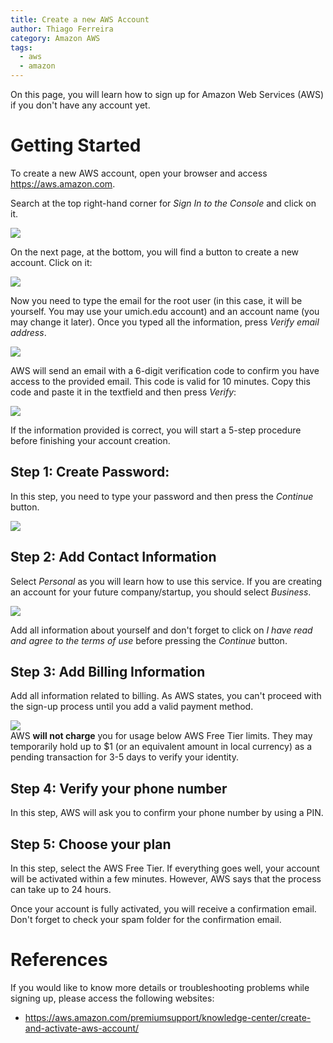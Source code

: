 ```yaml
---
title: Create a new AWS Account
author: Thiago Ferreira
category: Amazon AWS
tags:
  - aws
  - amazon
---
```


On this page, you will learn how to sign up for Amazon Web Services (AWS) if you don't have any account yet.

# Getting Started

To create a new AWS account, open your browser and access <a href="https://aws.amazon.com" target="_blank">https://aws.amazon.com</a>.

Search at the top right-hand corner for <em>Sign In to the Console</em> and click on it.

<img src="https://user-images.githubusercontent.com/114015/222918525-151eb8b9-dd2c-4a71-a4a8-b0c947ee4daf.png">

On the next page, at the bottom, you will find a button to create a new account. Click on it:</p>

<img src="https://user-images.githubusercontent.com/114015/222918852-cda4b815-c865-4e03-8429-3476d1353d4a.png"  >

Now you need to type the email for the root user (in this case, it will be yourself. You may use your umich.edu account) and an account name (you may change it later). Once you typed all the information, press <em>Verify email address</em>.

<img src="https://user-images.githubusercontent.com/114015/222919049-88336a21-778b-44ff-b16d-e47158f44472.png"  >

AWS will send an email with a 6-digit verification code to confirm you have access to the provided email. This code is valid for 10 minutes. Copy this code and paste it in the textfield and then press <em>Verify</em>:

<img src="https://user-images.githubusercontent.com/114015/222919981-85bc9941-cbf7-42df-b51d-7b6c6d6d2c67.png"  >

If the information provided is correct, you will start a 5-step procedure before finishing your account creation.

## Step 1: Create Password:

In this step, you need to type your password and then press the <em>Continue</em> button.

<img src="https://user-images.githubusercontent.com/114015/222920013-51a7bd76-19ff-43e3-b33e-9b6c08f3ed43.png" >

## Step 2: Add Contact Information

Select <em>Personal</em> as you will learn how to use this service. If you are creating an account for your future company/startup, you should select <em>Business</em>.

<img src="https://user-images.githubusercontent.com/114015/222920393-eacad2e7-af1f-4acb-966b-2a12926d6a19.png" >

Add all information about yourself and don't forget to click on <em>I have read and agree to the terms of use</em> before pressing the <em>Continue</em> button.

## Step 3: Add Billing Information

Add all information related to billing. As AWS states, you can't proceed with the sign-up process until you add a valid payment method.

<img src="https://user-images.githubusercontent.com/114015/222937420-9a60f69c-dba6-4c0e-8c01-98286a901c9b.png" >

<div className="alert alert-primary">
    AWS <strong>will not charge</strong> you for usage below AWS Free Tier limits. They may temporarily hold up to $1 (or an equivalent amount in local currency) as a pending transaction for 3-5 days to verify your identity.
</div>

## Step 4: Verify your phone number

In this step, AWS will ask you to confirm your phone number by using a PIN.

## Step 5: Choose your plan

In this step, select the AWS Free Tier. If everything goes well, your account will be activated within a few minutes. However, AWS says that the process can take up to 24 hours.

Once your account is fully activated, you will receive a confirmation email. Don't forget to check your spam folder for the confirmation email.

# References

If you would like to know more details or troubleshooting problems while signing up, please access the following websites:

  - <a href="https://aws.amazon.com/premiumsupport/knowledge-center/create-and-activate-aws-account/" target="_blank">https://aws.amazon.com/premiumsupport/knowledge-center/create-and-activate-aws-account/</a>
